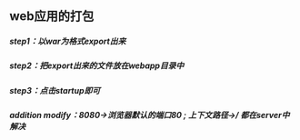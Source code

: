 ##  web应用的打包

#####  step1：以war为格式export出来

##### step2：把export出来的文件放在webapp目录中

##### step3：点击startup即可

##### addition modify：8080->浏览器默认的端口80 ; 上下文路径->/ 都在server中解决
